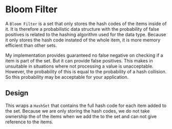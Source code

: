 # Bloom Filter
A `Bloom Filter` is a set that only stores the hash codes of the items inside of it. It is therefore a probabilistic data structure with the probability of false positives is related to the hashing algorithm used for the data type. Because it only stores the hash code instated of the whole item, it is more memory efficient than other sets.

My implementation provides guaranteed no false negative on checking if a item is part of the set. But it can provide false positives. This makes in unsuitable in situations where not processing a value is unacceptable. However, the probability of this is equal to the probability of a hash collision. So this probability may be acceptable for your application. 

## Design
This wraps a `HashSet` that contains the full hash code for each item added to the set. Because we are only storing the hash codes, we do not take ownership the of the items when we add the to the set and can not give reference to the items.